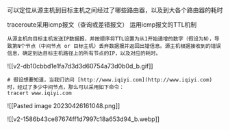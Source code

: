 
可以定位从源主机到目标主机之间经过了哪些路由器，以及到大各个路由器的耗时

traceroute采用icmp报文（查询或差错报文）
运用icmp报文的TTL机制
```text
从源主机向目标主机发送IP数据报，并按顺序将TTL设置为从1开始递增的数字（假设为N），导致第N个节点（中间节点 or 目标主机）丢弃数据报并返回出错信息。源主机根据接收到的错误信息，确定到达目标主机路径上的所有节点的IP，以及对应的耗时。
```

![[v2-db10cbbd1e1fa7d3d3d60754a73d0b0d_b.gif]]

```shell
# 假设想要知道，当我们访问 [http://www.iqiyi.com](http://www.iqiyi.com) 时，经过了多少中间节点，那么可以采用如下命令：
tracert www.iqiyi.com
```

![[Pasted image 20230426161048.png]]

![[v2-1586b43ce87674ff1d7997c18a653d94_b.webp]]
